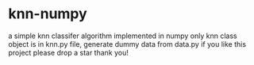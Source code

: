 # knn-numpy
a simple knn classifer algorithm implemented in numpy only
knn class object is in knn.py file, generate dummy data from data.py
if you like this project please drop a star thank you!
